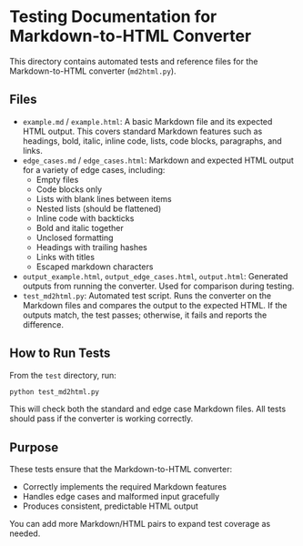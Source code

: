 # Testing Documentation for Markdown-to-HTML Converter

This directory contains automated tests and reference files for the Markdown-to-HTML converter (`md2html.py`).

## Files

- `example.md` / `example.html`: A basic Markdown file and its expected HTML output. This covers standard Markdown features such as headings, bold, italic, inline code, lists, code blocks, paragraphs, and links.
- `edge_cases.md` / `edge_cases.html`: Markdown and expected HTML output for a variety of edge cases, including:
  - Empty files
  - Code blocks only
  - Lists with blank lines between items
  - Nested lists (should be flattened)
  - Inline code with backticks
  - Bold and italic together
  - Unclosed formatting
  - Headings with trailing hashes
  - Links with titles
  - Escaped markdown characters
- `output_example.html`, `output_edge_cases.html`, `output.html`: Generated outputs from running the converter. Used for comparison during testing.
- `test_md2html.py`: Automated test script. Runs the converter on the Markdown files and compares the output to the expected HTML. If the outputs match, the test passes; otherwise, it fails and reports the difference.

## How to Run Tests

From the `test` directory, run:

```sh
python test_md2html.py
```

This will check both the standard and edge case Markdown files. All tests should pass if the converter is working correctly.

## Purpose

These tests ensure that the Markdown-to-HTML converter:
- Correctly implements the required Markdown features
- Handles edge cases and malformed input gracefully
- Produces consistent, predictable HTML output

You can add more Markdown/HTML pairs to expand test coverage as needed.
